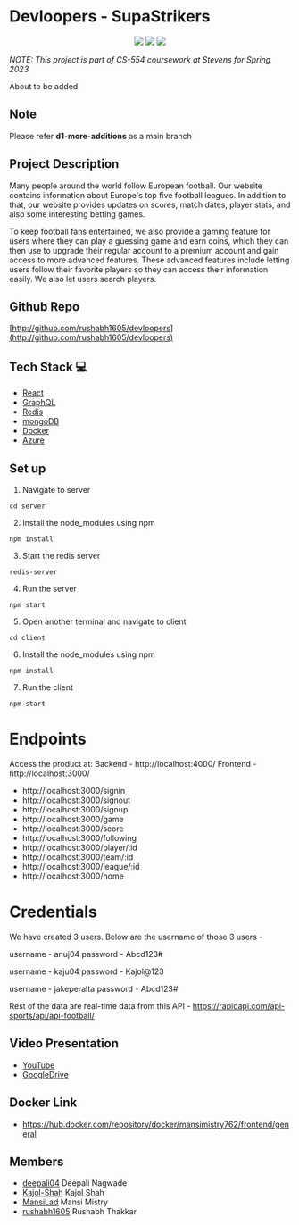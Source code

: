 # Devloopers - SupaStrikers

<p align="center">
<img src="https://img.shields.io/badge/-React-eee?style=flat-square&logo=react" />
<img src="https://img.shields.io/badge/-GraphQL-eee?style=flat-square&logo=graphql" />
<img src="https://img.shields.io/badge/-MongoDB-eee?style=flat-square&logo=mongodb" />
</p>

_NOTE: This project is part of CS-554 coursework at Stevens for Spring 2023_

About to be added
## Note
Please refer **d1-more-additions** as a main branch

## Project Description

Many people around the world follow European football. Our website contains information about Europe's top five football leagues. In addition to that, our website provides updates on scores, match dates, player stats, and also some interesting betting games. 

To keep football fans entertained, we also provide a gaming feature for users where they can play a guessing game and earn coins, which they can then use to upgrade their regular account to a premium account and gain access to more advanced features. These advanced features include letting users follow their favorite players so they can access their information easily.  We also let users search players.


## Github Repo

[http://github.com/rushabh1605/devloopers](http://github.com/rushabh1605/devloopers)

## Tech Stack 💻
* [React](https://reactjs.org/)
* [GraphQL](https://graphql.org)
* [Redis](https://redis.com)
* [mongoDB](https://www.mongodb.com)
* [Docker](http://docker.com)
* [Azure](https://azure.microsoft.com/en-us)

## Set up

1. Navigate to server

```
cd server
```

2. Install the node_modules using npm

```
npm install
```

3. Start the redis server

```
redis-server
```

4. Run the server

```
npm start
```

5. Open another terminal and navigate to client

```
cd client
```

6. Install the node_modules using npm

```
npm install
```

7. Run the client

```
npm start
```
# Endpoints

Access the product at:
Backend - http://localhost:4000/
Frontend - http://localhost:3000/

- http://localhost:3000/signin
- http://localhost:3000/signout
- http://localhost:3000/signup
- http://localhost:3000/game
- http://localhost:3000/score
- http://localhost:3000/following
- http://localhost:3000/player/:id
- http://localhost:3000/team/:id
- http://localhost:3000/league/:id
- http://localhost:3000/home


# Credentials

We have created 3 users. Below are the username of those 3 users -

username - anuj04
password - Abcd123#

username - kaju04
password - Kajol@123

username - jakeperalta
password - Abcd123#

Rest of the data are real-time data from this API - https://rapidapi.com/api-sports/api/api-football/

## Video Presentation

- [YouTube](https://youtu.be/COs_Fq4LKvE)
- [GoogleDrive](https://drive.google.com/file/d/1JAXqywmrRK8Gu0iiB99LHOgp5I9ij_vM/view?usp=sharing)

## Docker Link
- https://hub.docker.com/repository/docker/mansimistry762/frontend/general

## Members

- [deepali04](https://github.com/deepali04) Deepali Nagwade
- [Kajol-Shah](https://github.com/Kajol-Shah) Kajol Shah
- [MansiLad](https://github.com/MansiLad) Mansi Mistry
- [rushabh1605](https://github.com/rushabh1605) Rushabh Thakkar
